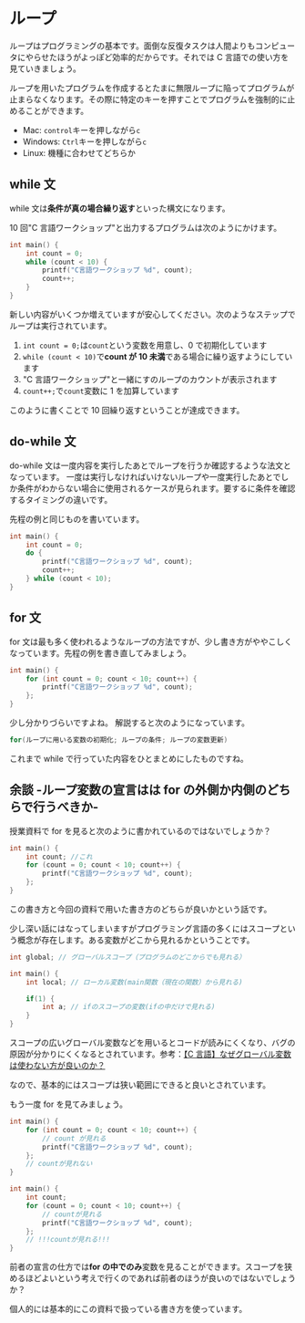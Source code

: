 # ループ

ループはプログラミングの基本です。面倒な反復タスクは人間よりもコンピュータにやらせたほうがよっぽど効率的だからです。それでは C 言語での使い方を見ていきましょう。

<div class="warning">

ループを用いたプログラムを作成するとたまに無限ループに陥ってプログラムが止まらなくなります。その際に特定のキーを押すことでプログラムを強制的に止めることができます。

- Mac: `control`キーを押しながら`c`
- Windows: `Ctrl`キーを押しながら`c`
- Linux: 機種に合わせてどちらか

</div>

## while 文

while 文は**条件が真の場合繰り返す**といった構文になります。

10 回"C 言語ワークショップ"と出力するプログラムは次のようにかけます。

```c
int main() {
    int count = 0;
    while (count < 10) {
        printf("C言語ワークショップ %d", count);
        count++;
    }
}
```

新しい内容がいくつか増えていますが安心してください。次のようなステップでループは実行されています。

1. `int count = 0;`は`count`という変数を用意し、0 で初期化しています
1. `while (count < 10)`で**count が 10 未満**である場合に繰り返すようにしています
1. "C 言語ワークショップ"と一緒にすのループのカウントが表示されます
1. `count++;`で`count`変数に 1 を加算しています

このように書くことで 10 回繰り返すということが達成できます。

## do-while 文

do-while 文は一度内容を実行したあとでループを行うか確認するような法文となっています。
一度は実行しなければいけないループや一度実行したあとでしか条件がわからない場合に使用されるケースが見られます。要するに条件を確認するタイミングの違いです。

先程の例と同じものを書いています。

```c
int main() {
    int count = 0;
    do {
        printf("C言語ワークショップ %d", count);
        count++;
    } while (count < 10);
}
```

## for 文

for 文は最も多く使われるようなループの方法ですが、少し書き方がややこしくなっています。先程の例を書き直してみましょう。

```c
int main() {
    for (int count = 0; count < 10; count++) {
        printf("C言語ワークショップ %d", count);
    };
}
```

少し分かりづらいですよね。
解説すると次のようになっています。

```c
for(ループに用いる変数の初期化; ループの条件; ループの変数更新)
```

これまで while で行っていた内容をひとまとめにしたものですね。

## 余談 -ループ変数の宣言はは for の外側か内側のどちらで行うべきか-

授業資料で for を見ると次のように書かれているのではないでしょうか？

```c
int main() {
    int count; //これ
    for (count = 0; count < 10; count++) {
        printf("C言語ワークショップ %d", count);
    };
}
```

この書き方と今回の資料で用いた書き方のどちらが良いかという話です。

少し深い話にはなってしまいますがプログラミング言語の多くにはスコープという概念が存在します。ある変数がどこから見れるかということです。

```c
int global; // グローバルスコープ（プログラムのどこからでも見れる）

int main() {
    int local; // ローカル変数(main関数（現在の関数）から見れる)

    if(1) {
        int a; // ifのスコープの変数(ifの中だけで見れる)
    }
}
```

スコープの広いグローバル変数などを用いるとコードが読みにくくなり、バグの原因が分かりにくくなるとされています。参考：[【C 言語】なぜグローバル変数は使わない方が良いのか？](https://daeudaeu.com/why-no-global/)

なので、基本的にはスコープは狭い範囲にできると良いとされています。

もう一度 for を見てみましょう。

```c
int main() {
    for (int count = 0; count < 10; count++) {
        // count が見れる
        printf("C言語ワークショップ %d", count);
    };
    // countが見れない
}
```

```c
int main() {
    int count;
    for (count = 0; count < 10; count++) {
        // countが見れる
        printf("C言語ワークショップ %d", count);
    };
    // !!!countが見れる!!!
}
```

前者の宣言の仕方では**for の中でのみ**変数を見ることができます。スコープを狭めるほどよいという考えで行くのであれば前者のほうが良いのではないでしょうか？

個人的には基本的にこの資料で扱っている書き方を使っています。
